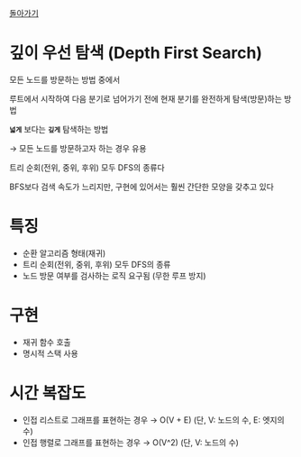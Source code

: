 [돌아가기](https://github.com/LEEJ0NGWAN/Algorithm)
# 깊이 우선 탐색 (Depth First Search)

모든 노드를 방문하는 방법 중에서

 루트에서 시작하여 다음 분기로 넘어가기 전에 현재 분기를 완전하게 탐색(방문)하는 방법

**`넓게`** 보다는 **`깊게`** 탐색하는 방법

→ 모든 노드를 방문하고자 하는 경우 유용

트리 순회(전위, 중위, 후위) 모두 DFS의 종류다

BFS보다 검색 속도가 느리지만, 구현에 있어서는 훨씬 간단한 모양을 갖추고 있다

# 특징

- 순환 알고리즘 형태(재귀)
- 트리 순회(전위, 중위, 후위) 모두 DFS의 종류
- 노드 방문 여부를 검사하는 로직 요구됨 (무한 루프 방지)

# 구현

- 재귀 함수 호출
- 명시적 스택 사용

# 시간 복잡도

- 인접 리스트로 그래프를 표현하는 경우 → O(V + E) (단, V: 노드의 수, E: 엣지의 수)
- 인접 행렬로 그래프를 표현하는 경우 → O(V^2) (단, V: 노드의 수)
